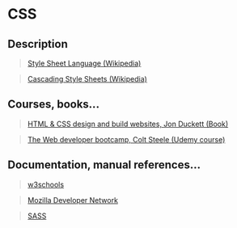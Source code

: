 # CSS

## Description

>[Style Sheet Language (Wikipedia)](https://en.wikipedia.org/wiki/Style_sheet_language)

>[Cascading Style Sheets (Wikipedia)](https://en.wikipedia.org/wiki/Cascading_Style_Sheets)

## Courses, books...

>[HTML & CSS design and build websites, Jon Duckett (Book)](../html-and-css-design-and-build-websites/hcdbw.md)

>[The Web developer bootcamp, Colt Steele (Udemy course)](../the-web-developer-bootcamp/twdb.md)

## Documentation, manual references...

>[w3schools](https://www.w3schools.com/css/)

>[Mozilla Developer Network](https://developer.mozilla.org/en-US/docs/Web/CSS)

>[SASS](sass.md)
